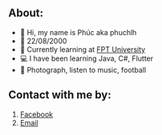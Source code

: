 ## About:
- 👋 Hi, my name is Phúc aka phuchlh
- 🎂 22/08/2000
- 🏫 Currently learning at [FPT University](https://www.facebook.com/FPTU.HCM)
- 💻 I have been learning Java, C#, Flutter
- 💚 Photograph, listen to music, football


## Contact with me by:

1. [Facebook](https://facebook.com/hongphuc.huynhle.1)
2. [Email](mailto:phuchlh.job@gmail.com)
